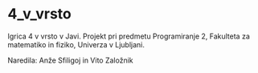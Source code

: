 # 4_v_vrsto
Igrica 4 v vrsto v Javi. Projekt pri predmetu Programiranje 2, Fakulteta za matematiko in fiziko, Univerza v Ljubljani.

Naredila: Anže Sfiligoj in Vito Založnik
